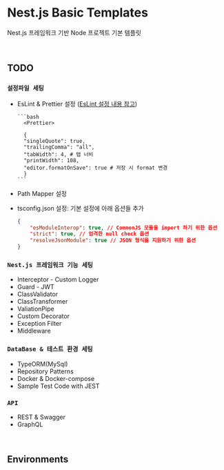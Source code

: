 # Nest.js Basic Templates

Nest.js 프레임워크 기반 Node 프로젝트 기본 템플릿

<br/>

## TODO

### `설정파일 세팅`

-   EsLint & Prettier 설정
    ([EsLint 설정 내용 참고](https://www.daleseo.com/eslint-config/))

        ```bash
          <Prettier>

          {
          "singleQuote": true,
          "trailingComma": "all",
          "tabWidth": 4, # 탭 너비
          "printWidth": 108,
          "editor.formatOnSave": true # 저장 시 format 변경
          }
        ```

-   Path Mapper 설정
-   tsconfig.json 설정: 기본 설정에 아래 옵션들 추가
    ```json
    {
        "esModuleInterop": true, // CommonJS 모듈을 import 하기 위한 옵션
        "strict": true, // 엄격한 null check 옵션
        "resolveJsonModule": true // JSON 형식을 지원하기 위한 옵션
    }
    ```

### `Nest.js 프레임워크 기능 세팅`

-   Interceptor - Custom Logger
-   Guard - JWT
-   ClassValidator
-   ClassTransformer
-   ValiationPipe
-   Custom Decorator
-   Exception Filter
-   Middleware

### `DataBase & 테스트 환경 세팅`

-   TypeORM(MySql)
-   Repository Patterns
-   Docker & Docker-compose
-   Sample Test Code with JEST

### `API`

-   REST & Swagger
-   GraphQL

<br/>

## Environments
